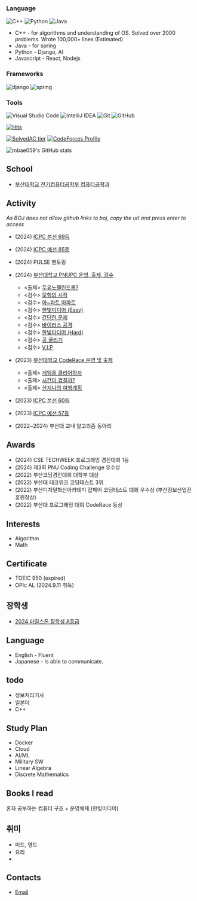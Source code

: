 
### Language
![C++](https://img.shields.io/badge/c++-%2300599C.svg?style=for-the-badge&logo=c%2B%2B&logoColor=white)
![Python](https://img.shields.io/badge/python-3670A0?style=for-the-badge&logo=python&logoColor=ffdd54)
![Java](https://img.shields.io/badge/java-%23ED8B00.svg?style=for-the-badge&logo=openjdk&logoColor=white)


- C++ - for algorithms and understanding of OS. Solved over 2000 problems.  Wrote 100,000+ lines (Estimated)
- Java - for spring
- Python - Django, AI
- Javascript - React, Nodejs



### Frameworks
![django](https://img.shields.io/badge/django-092E20.svg?&style=for-the-badge&logo=django&logoColor=white)
![spring](https://img.shields.io/badge/spring-70b42c.svg?&style=for-the-badge&logo=spring&logoColor=white)

### Tools
![Visual Studio Code](https://img.shields.io/badge/Visual%20Studio%20Code-0078d7.svg?style=for-the-badge&logo=visual-studio-code&logoColor=white)
![IntelliJ IDEA](https://img.shields.io/badge/IntelliJIDEA-000000.svg?style=for-the-badge&logo=intellij-idea&logoColor=white)
![Git](https://img.shields.io/badge/git-%23F05033.svg?style=for-the-badge&logo=git&logoColor=white)
![GitHub](https://img.shields.io/badge/github-%23121011.svg?style=for-the-badge&logo=github&logoColor=white)

[![Hits](https://hits.seeyoufarm.com/api/count/incr/badge.svg?url=https%3A%2F%2Fgithub.com%2Fmbae059&count_bg=%2379C83D&title_bg=%23242FB0&icon=&icon_color=%23E7E7E7&title=hits&edge_flat=false)](https://hits.seeyoufarm.com)

[![SolvedAC tier](http://mazassumnida.wtf/api/v2/generate_badge?boj=mbae059)](https://solved.ac/mbae059)
[![CodeForces Profile](https://cf.leed.at?id=mbae059)](https://codeforces.com/profile/mbae059)

![mbae059's GitHub stats](https://github-readme-stats.vercel.app/api?username=mbae059&show_icons=true&theme=radical)

School
-------
- [부산대학교 전기컴퓨터공학부 컴퓨터공학과](https://cse.pusan.ac.kr/)


Activity
--------
_As BOJ does not allow github links to boj, copy the url and press enter to access_
  
 * (2024) [ICPC 본선 69등](http://static.icpckorea.net/2024/regional/scoreboard/)
 * (2024) [ICPC 예선 85등](http://static.icpckorea.net/2024/first_round/scoreboard_10282200/)
 * (2024) PULSE 멘토링
 * (2024) [부산대학교 PNUPC 운영, 출제, 검수](https://www.acmicpc.net/contest/view/1267)
   * <출제> [두유노팰린드롬?](https://www.acmicpc.net/problem/31794)
   * <검수> [모험의 시작](https://www.acmicpc.net/problem/31789)
   * <검수> [아~파트 아파트](https://www.acmicpc.net/problem/31797)
   * <검수> [한빛미디어 (Easy)](https://www.acmicpc.net/problem/31796)
   * <검수> [간단한 문제](https://www.acmicpc.net/problem/31790)
   * <검수> [바이러스 공격](https://www.acmicpc.net/problem/31791)
   * <검수> [한빛미디어 (Hard)](https://www.acmicpc.net/problem/31792)
   * <검수> [공 굴리기](https://www.acmicpc.net/problem/31793)
   * <검수> [V.I.P](https://www.acmicpc.net/problem/31795)

 * (2023) [부산대학교 CodeRace 운영 및 출제](https://www.acmicpc.net/contest/view/994)
   * <출제> [게임을 클리어하자](https://www.acmicpc.net/problem/28017)
   * <출제> [시간이 겹칠까?](https://www.acmicpc.net/problem/28018) 
   * <출제> [산지니의 여행계획](https://www.acmicpc.net/problem/28019) 
- (2023) [ICPC 본선 60등](http://static.icpckorea.net/2023/regional/scoreboard/)
- (2023) [ICPC 예선 57등](http://static.icpckorea.net/2023/first_round/scoreboard/)

- (2022~2024) 부산대 교내 알고리즘 동아리


Awards
------

- (2024) CSE TECHWEEK 프로그래밍 경진대회 1등
- (2024) 제3회 PNU Coding Challenge 우수상
- (2022) 부산코딩경진대회 대학부 대상
- (2022) 부산대 테크위크 코딩테스트 3위
- (2022) 부산디지털혁신아카데미 잡페어 코딩테스트 대회 우수상 (부산정보산업진흥원장상)
- (2022) 부산대 프로그래밍 대회 CodeRace 동상

  
Interests
---------
- Algorithm
- Math


Certificate
---------
- TOEIC 950 (expired)
- OPIc AL (2024.9.11 취득)

장학생
-----
- [2024 마일스톤 장학생 A등급](https://cse.pusan.ac.kr/cse/14651/subview.do?enc=Zm5jdDF8QEB8JTJGYmJzJTJGY3NlJTJGMjYwNSUyRjE2OTU1NTclMkZhcnRjbFZpZXcuZG8lM0ZiYnNPcGVuV3JkU2VxJTNEJTI2aXNWaWV3TWluZSUzRGZhbHNlJTI2c3JjaENvbHVtbiUzRCUyNnBhZ2UlM0QyJTI2c3JjaFdyZCUzRCUyNnJnc0JnbmRlU3RyJTNEJTI2YmJzQ2xTZXElM0QlMjZwYXNzd29yZCUzRCUyNnJnc0VuZGRlU3RyJTNEJTI2)

Language
---
- English - Fluent
- Japanese - Is able to communicate.

todo
----
- 정보처리기사
- 일본어
- C++

Study Plan
-------------
- Docker
- Cloud
- AI/ML
- Military SW
- Linear Algebra
- Discrete Mathematics

Books I read
------------
혼자 공부하는 컴퓨터 구조 + 운영체제 (한빛미디어)

취미
---
- 미드, 영드
- 요리
- 

Contacts
----
- [Email](mailto:mbae059@gmail.com)
